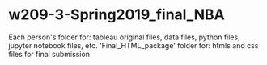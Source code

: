 # w209-3-Spring2019_final_NBA
Each person's folder for: tableau original files, data files, python files, jupyter notebook files, etc.
'Final_HTML_package' folder for: htmls and css files for final submission
